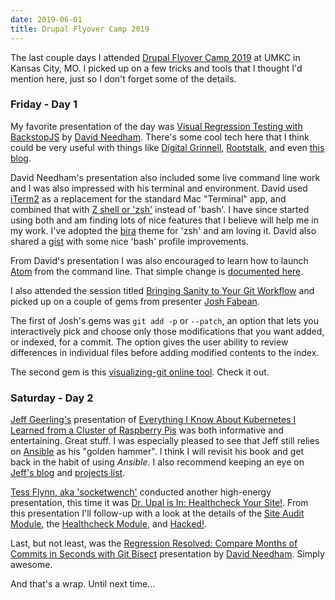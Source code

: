 ```yaml
---
date: 2019-06-01
title: Drupal Flyover Camp 2019
---
```


The last couple days I attended [Drupal Flyover Camp 2019](https://www.flyovercamp.org/) at UMKC in Kansas City, MO.  I picked up on a few tricks and tools that I thought I'd mention here, just so I don't forget some of the details.

### Friday - Day 1

My favorite presentation of the day was [Visual Regression Testing with BackstopJS](http://visual-regression.davidneedham.me) by [David Needham](https://twitter.com/davidneedham). There's some cool tech here that I think could be very useful with things like [Digital Grinnell](https://digital.grinnell.edu), [Rootstalk](https://rootstalk.grinnell.edu), and even [this blog](https://static.grinnell.edu/blogs/McFateM).

David Needham's presentation also included some live command line work and I was also impressed with his terminal and environment.  David used [iTerm2](https://www.iterm2.com/index.html) as a replacement for the standard Mac "Terminal" app, and combined that with [Z shell or 'zsh'](https://en.wikipedia.org/wiki/Z_shell#Oh_My_Zsh) instead of 'bash'.  I have since started using both and am finding lots of nice features that I believe will help me in my work.  I've adopted the [bira](https://github.com/robbyrussell/oh-my-zsh/wiki/themes#bira) theme for 'zsh' and am loving it.  David also shared a [gist](https://gist.github.com/davidneedham/4014378) with some nice 'bash' profile improvements.

From David's presentation I was also encouraged to learn how to launch [Atom](https://atom.io/) from the command line.  That simple change is [documented here](https://www.google.com/search?client=firefox-b-1-d&q=launch+atom+from+the+command+line).  

I also attended the session titled [Bringing Sanity to Your Git Workflow](https://www.flyovercamp.org/schedule/bringing-sanity-your-git-flow) and picked up on a couple of gems from presenter [Josh Fabean](https://www.drupal.org/u/joshfabean).  

The first of Josh's gems was `git add -p` or `--patch`, an option that lets you interactively pick and choose only those modifications that you want added, or indexed, for a commit.  The option gives the user ability to review differences in individual files before adding modified contents to the index.

The second gem is this [visualizing-git online tool](https://git-school.github.io/visualizing-git/).  Check it out.

### Saturday - Day 2

[Jeff Geerling's](https://www.jeffgeerling.com/) presentation of [Everything I Know About Kubernetes I Learned from a Cluster of Raspberry Pis](https://www.flyovercamp.org/schedule/everything-i-know-about-kubernetes-i-learned-cluster-raspberry-pis) was both informative and entertaining.  Great stuff.  I was especially pleased to see that Jeff still relies on [Ansible](https://www.ansiblefordevops.com/) as his "golden hammer".  I think I will revisit his book and get back in the habit of using _Ansible_.  I also recommend keeping an eye on [Jeff's blog](https://www.jeffgeerling.com/blog) and [projects list](https://www.jeffgeerling.com/projects).

[Tess Flynn, aka 'socketwench'](https://twitter.com/socketwench?ref_src=twsrc%5Egoogle%7Ctwcamp%5Eserp%7Ctwgr%5Eauthor) conducted another high-energy presentation, this time it was [Dr. Upal is In: Healthcheck Your Site!](https://socketwench.github.io/healthcheck-your-site/#/).  From this presentation I'll follow-up with a look at the details of the [Site Audit Module](drupal.org/project/site_audit), the [Healthcheck Module](drupal.org/project/healthcheck), and [Hacked!](https://www.drupal.org/project/hacked).  

Last, but not least, was the [Regression Resolved: Compare Months of Commits in Seconds with Git Bisect](https://www.flyovercamp.org/schedule/regression-resolved-compare-months-commits-seconds-git-bisect) presentation by [David Needham](https://twitter.com/davidneedham).  Simply awesome.

And that's a wrap.  Until next time...
